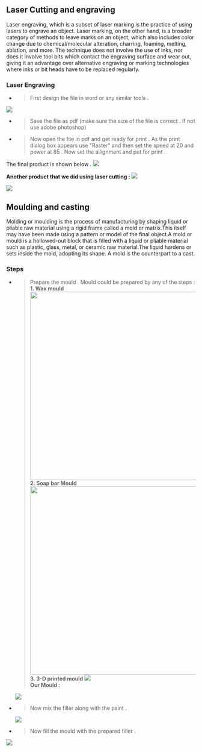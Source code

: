 ## Laser Cutting and engraving

Laser engraving, which is a subset of laser marking is the practice of using lasers to engrave an object. Laser marking, on the other hand, is a broader category of methods to leave marks on an object, which also includes color change due to chemical/molecular alteration, charring, foaming, melting, ablation, and more. The technique does not involve the use of inks, nor does it involve tool bits which contact the engraving surface and wear out, giving it an advantage over alternative engraving or marking technologies where inks or bit heads have to be replaced regularly.

### Laser Engraving 
  * >First design the file in word or any similar tools .
   <img src="http://jitheeshk.github.io/laser.github.io/Screenshot (43).png">
  
  * >Save the file as pdf (make sure the size of the file is correct . If not use adobe photoshop)
  
  * >Now open the file in pdf and get ready for print . As the print dialog box appears use "Raster" and then set the speed at 20 and power at 85 . Now set the allignment and put for print .
 
 The final product is shown below .
<img src="http://jitheeshk.github.io/laser.github.io/IMG_20170822_133415407[1].jpg">

<b>Another product that we did using laser cutting :</b>
<img src="http://jitheeshk.github.io/laser.github.io/photo holder1.jpg">

<img src="http://jitheeshk.github.io/laser.github.io/photo holder2.jpg">

## Moulding and casting

Molding or moulding is the process of manufacturing by shaping liquid or pliable raw material using a rigid frame called a mold or matrix.This itself may have been made using a pattern or model of the final object.A mold or mould is a hollowed-out block that is filled with a liquid or pliable material such as plastic, glass, metal, or ceramic raw material.The liquid hardens or sets inside the mold, adopting its shape. A mold is the counterpart to a cast. 

### Steps 

* > Prepare the mould . Mould could be prepared by any of the steps :<br/>
          <b>1. Wax mould</b>
               <boby><img src="http://jitheeshk.github.io/laser.github.io/wax mould.jpg" allign="Left" height=500 width=1500><br/></body>
          <b>2. Soap bar Mould</b>
                <body><img src="http://jitheeshk.github.io/laser.github.io/soap mould.jpg" height=500 width=1500><br/></body>
          <b>3. 3-D printed mould</b>
                <body><img src="http://jitheeshk.github.io/laser.github.io/mould1.png"><br/></body>
  <b>Our Mould :</b>
  <img src="http://jitheeshk.github.io/laser.github.io/mould.jpg">
* > Now mix the filler along with the paint .
  <img src="http://jitheeshk.github.io/laser.github.io/mix.jpg">
* > Now fill the mould with the prepared filler .
<img src="http://jitheeshk.github.io/laser.github.io/fill.jpg">
